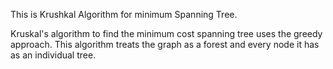 This is  Krushkal Algorithm for minimum Spanning Tree.

Kruskal's algorithm to find the minimum cost spanning tree uses the greedy approach. This algorithm treats the graph as a forest and every node it has as an individual tree.
